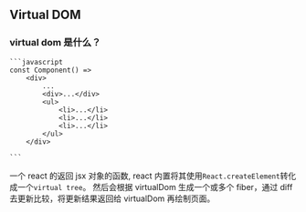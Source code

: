 ## Virtual DOM

### virtual dom 是什么？

    ```javascript
    const Component() =>
        <div>
            ...
            <div>...</div>
            <ul>
                <li>...</li>
                <li>...</li>
                <li>...</li>
            </ul>
        </div>

    ```

一个 react 的返回 jsx 对象的函数, react 内置将其使用`React.createElement`转化成一个`virtual tree`。
然后会根据 virtualDom 生成一个或多个 fiber，通过 diff 去更新比较，将更新结果返回给 virtualDom 再绘制页面。



